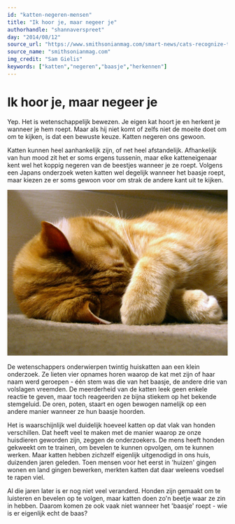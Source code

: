```yaml
---
id: "katten-negeren-mensen"
title: "Ik hoor je, maar negeer je"
authorhandle: "shannaverspreet"
day: "2014/08/12"
source_url: "https://www.smithsonianmag.com/smart-news/cats-recognize-their-owners-voice-but-choose-to-ignore-it-180948087/"
source_name: "smithsonianmag.com"
img_credit: "Sam Gielis"
keywords: ["katten","negeren","baasje","herkennen"]
---
```

# Ik hoor je, maar negeer je
Yep. Het is wetenschappelijk bewezen. Je eigen kat hoort je en herkent je wanneer je hem roept. Maar als hij niet komt of zelfs niet de moeite doet om om te kijken, is dat een bewuste keuze. Katten negeren ons gewoon.

Katten kunnen heel aanhankelijk zijn, of net heel afstandelijk. Afhankelijk van hun mood zit het er soms ergens tussenin, maar elke katteneigenaar kent wel het koppig negeren van de beestjes wanneer je ze roept. Volgens een Japans onderzoek weten katten wel degelijk wanneer het baasje roept, maar kiezen ze er soms gewoon voor om strak de andere kant uit te kijken.

![flickr.com](2.jpg "Credit: flickr.com")

De wetenschappers onderwierpen twintig huiskatten aan een klein onderzoek. Ze lieten vier opnames horen waarop de kat met zijn of haar naam werd geroepen - één stem was die van het baasje, de andere drie van volslagen vreemden. De meerderheid van de katten leek geen enkele reactie te geven, maar toch reageerden ze bijna stiekem op het bekende stemgeluid. De oren, poten, staart en ogen bewogen namelijk op een andere manier wanneer ze hun baasje hoorden.

Het is waarschijnlijk wel duidelijk hoeveel katten op dat vlak van honden verschillen. Dat heeft veel te maken met de manier waarop ze onze huisdieren geworden zijn, zeggen de onderzoekers. De mens heeft honden gekweekt om te trainen, om bevelen te kunnen opvolgen, om te kunnen werken. Maar katten hebben zichzelf eigenlijk uitgenodigd in ons huis, duizenden jaren geleden. Toen mensen voor het eerst in 'huizen' gingen wonen en land gingen bewerken, merkten katten dat daar weleens voedsel te rapen viel.

Al die jaren later is er nog niet veel veranderd. Honden zijn gemaakt om te luisteren en bevelen op te volgen, maar katten doen zo'n beetje waar ze zin in hebben. Daarom komen ze ook vaak niet wanneer het 'baasje' roept - wie is er eigenlijk echt de baas?
